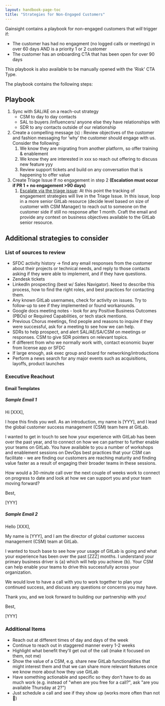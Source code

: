 ```yaml
---
layout: handbook-page-toc
title: "Strategies for Non-Engaged Customers"
---
```


Gainsight contains a playbook for non-engaged customers that *will* trigger if:
- The customer has had no engagment (no logged calls or meetings) in over 60 days AND is a priority 1 or 2 customer
- The customer has an onboarding CTA that has been open for over 90 days

This playbook is also available to be manually opened with the 'Risk' CTA Type.


The playbook contains the following steps:

## Playbook

1. Sync with SAL/AE on a reach-out strategy
   - CSM to day to day contacts
   - SAL to buyers /influencers/ anyone else they have relationships with
   - SDR to any contacts outside of our relationship
1. Create a compelling message (s) : Review objectives of the customer and fashion messaging for ‘why’ the customer should engage with us.  Consider the following:
   1. We know they are migrating from another platform, so offer training & enablement
   1. We know they are interested in xxx so reach out offering to discuss new feature yyy
   1. Review support tickets and build on any conversation that is happening to offer value
1. Create Triage Issue If no engagement in step 2 **(Escalation must occur if PR 1 + no engagement >90 days)**
   1. [Escalate via the triage issue](/handbook/customer-success/csm/health-score-triage/#gitlab-account-triage-project): At this point the tracking of engagement strategies will live in the Triage Issue. In this issue, loop in a more senior GitLab resource (decide level based on size of customer with CSM Manager) to reach out to someone on the customer side if still no response after 1 month.  Craft the email and provide any context on business objectives available to the GitLab senior resource.

## Additional strategies to consider

### List of sources to review

- SFDC activity history -> find any email responses from the customer about their projects or technical needs, and reply to those contacts asking if they were able to implement, and if they have questions.
- Zendesk tickets
- LinkedIn prospecting (best w/ Sales Navigator). Need to describe this process, how to find the right roles, and best practices for contacting them.
- Any known GitLab usernames, check for activity on issues. Try to follow-up to see if they implemented or found workarounds.
- Google docs meeting notes - look for any Positive Business Outcomes (PBOs) or Required Capabilities, or tech stack mentions.
- Previous Chorus meetings, find people and reasons to inquire if they were successful, ask for a meeting to see how we can help.
- SDRs to help prospect, and alert SAL/AE/SA/CSM on meetings or responses. CSM to give SDR pointers on relevant topics.
- If different from who we normally work with, contact economic buyer from license app or SFDC
- If large enough, ask exec group and board for networking/introductions
- Perform a news search for any major events such as acquisitions, layoffs, product launches


### Executive Reachout

#### Email Templates 

##### Sample Email 1
Hi [XXX],

I hope this finds you well. As an introduction, my name is [YYY], and I lead the global customer success management (CSM) team here at GitLab.

I wanted to get in touch to see how your experience with GitLab has been over the past year, and to connect on how we can partner to further enable your teams on GitLab. You have available to you a number of workshops and enablement sessions on DevOps best practices that your CSM can facilitate - we are finding our customers are reaching maturity and finding value faster as a result of engaging their broader teams in these sessions. 

How would a 30-minute call over the next couple of weeks work to connect on progress to date and look at how we can support you and your team moving forward?

Best,

[YYY]

##### Sample Email 2
Hello [XXX],

My name is [YYY], and I am the director of global customer success management (CSM) team at GitLab.

I wanted to touch base to see how your usage of GitLab is going and what your experience has been over the past [ZZZ] months. I understand your primary business driver is {a} which will help you achieve {b}. Your CSM can help enable your teams to drive this successfully across your organization.

We would love to have a call with you to work together to plan your continued success, and discuss any questions or concerns you may have.

Thank you, and we look forward to building our partnership with you!

Best,

[YYY]

### Additional Items

- Reach out at different times of day and days of the week
- Continue to reach out in staggered manner every 1-2 weeks
- Highlight what benefit they'll get out of the call (make it focused on them, not me)
- Show the value of a CSM, e.g. share new GitLab functionalities that might interest them and that we can share more relevant features once we know more about how they use GitLab
- Have something actionable and specific so they don't have to do as much work (e.g. instead of "when are you free for a call?", ask "are you available Thursday at 2?")
- Just schedule a call and see if they show up (works more often than not 🤷)
